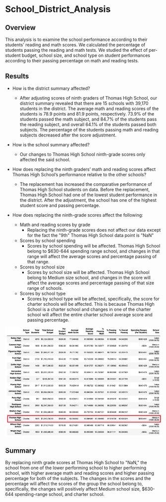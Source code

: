# School_District_Analysis

## Overview

This analysis is to examine the school performance according to their students' reading and math scores. We calculated the percentage of students passing the reading and math tests. We studied the effect of per-student budget, school size, and school type on student performances according to their passing percentage on math and reading tests.



## Results

- How is the district summary affected?
	- After adjusting scores of ninth graders of Thomas High School, our district summary revealed that there are 15 schools with 39,170 students in the district. The average math and reading scores of the students is 78.9 points and 81.9 points, respectively. 73.9% of the students passed the math subject, and 84.7% of the students pass the reading subject, and overall 64.1% of the students passed both subjects. The percentage of the students passing math and reading subjects decreased after the score adjustment.

- How is the school summary affected?
	- Our changes to Thomas High School ninth-grade scores only affected  the said school.
- How does replacing the ninth graders’ math and reading scores affect Thomas High School’s performance relative to the other schools?
	- The replacement has increased the comparative performance of Thomas High School students on data. Before the replacement, Thomas High School had one of the lowest student performance in the district. After the adjustment, the school has one of the highest student score and passing percentage.
- How does replacing the ninth-grade scores affect the following:
	- Math and reading scores by grade
		- Replacing the ninth-grade scores does not affect our data except for the fact the "9th" Thomas High School data point is "NaN"
	- Scores by school spending
		- Scores by school spending will be affected. Thomas High School belong to $630-644 spending range school, and changes in that range will affect the average scores and percentage passing of that range.
	- Scores by school size
		- Scores by school size will be affected. Thomas High School belong to Medium size school, and changes in the score will affect the average scores and percentage passing of that size range of schools.
	- Scores by school type
		- Scores by school type will be affected, specifically, the score for charter schools will be affected. This is because Thomas High School is a charter school and changes in one of the charter school will affect the entire charter school average score and passing percentage.

![alt text](https://github.com/YanliangZhu/School_District_Analysis/blob/main/Picture%201%20for%20Deliverable%203.png?raw=true)

## Summary

By replacing ninth grade scores at Thomas High School to "NaN," the school from one of the lower performing school to higher performing school, with higher average math and reading scores and higher passing percentage for both of the subjects. The changes in the scores and the percentage will affect the scores of the group the school belong to, specifically, the changes will positively affect Medium school size, $630-644 spending-range school, and charter school.
